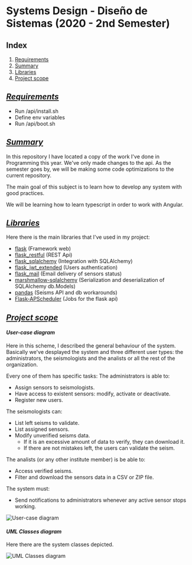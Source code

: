 # Systems Design - Diseño de Sistemas (2020 - 2nd Semester)

## Index

1. [Requirements](#requirements)
2. [Summary](#requirements)
3. [Libraries](#requirements)
4. [Project scope](#requirements)

## ***[Requirements](#requirements)***
- Run /api/install.sh
- Define env variables
- Run /api/boot.sh

## ***[Summary](#requirements)***

In this repository I have located a copy of the work I've done in Programming this year.
We've only made changes to the api. As the semester goes by, we will be making some code 
optimizations to the current repository.

The main goal of this subject is to learn how to develop any system with good practices.

We will be learning how to learn typescript in order to work with Angular.

## ***[Libraries](#requirements)***

Here there is the main libraries that I've used in my project:

- [flask](https://flask.palletsprojects.com/en/1.1.x/) (Framework web)
- [flask_restful](https://flask-restful.readthedocs.io/en/latest/) (REST Api)
- [flask_sqlalchemy](https://flask-sqlalchemy.palletsprojects.com/en/2.x/) (Integration with SQLAlchemy)
- [flask_jwt_extended](https://flask-jwt-extended.readthedocs.io/en/stable/) (Users authentication)
- [flask_mail](https://pythonhosted.org/Flask-Mail/) (Email delivery of sensors status)
- [marshmallow-sqlalchemy](https://marshmallow-sqlalchemy.readthedocs.io/en/latest/) (Serialization and deserialization of SQLAlchemy db.Models)
- [pandas](https://pandas.pydata.org/) (Seisms API and db workarounds)
- [Flask-APScheduler](https://github.com/viniciuschiele/flask-apscheduler) (Jobs for the flask api)

## ***[Project scope](#requirements)***

#### *User-case diagram*
Here in this scheme, I described the general behaviour of the system. 
Basically we've desplayed the system and three different user types: the administrators, the seismologists and the analists or all the rest of the organization.

Every one of them has specific tasks:
The administrators is able to:
- Assign sensors to seismologists.
- Have access to existent sensors: modify, activate or deactivate.
- Register new users.

The seismologists can:
- List left seisms to validate.
- List assigned sensors.
- Modify unverified seisms data. 
  - If it is an excessive amount of data to verify, they can download it. 
  - If there are not mistakes left, the users can validate the seism.

The analists (or any other institute member) is be able to:
- Access verified seisms.
- Filter and download the sensors data in a CSV or ZIP file.
  
The system must:
- Send notifications to administrators whenever any active sensor stops working.

![User-case diagram](https://i.ibb.co/VLqc45n/usecase-diag.png)

#### *UML Classes diagram*
Here there are the system classes depicted.

![UML Classes diagram](https://i.ibb.co/PrvMvqY/uml.png)

